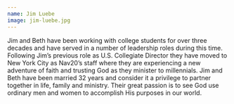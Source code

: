 ```yaml
---
name: Jim Luebe
image: jim-luebe.jpg
---
```

Jim and Beth have been working with college students for over three decades and have served in a number of leadership roles during this time. Following Jim’s previous role as U.S. Collegiate Director they have moved to New York City as Nav20’s staff where they are experiencing a new adventure of faith and trusting God as they minister to millennials. Jim and Beth have been married 32 years and consider it a privilege to partner together in life,  family and ministry. Their great passion is to see God use ordinary men and women to accomplish His purposes in our world.

